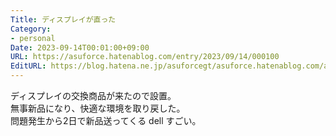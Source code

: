 ```yaml
---
Title: ディスプレイが直った
Category:
- personal
Date: 2023-09-14T00:01:00+09:00
URL: https://asuforce.hatenablog.com/entry/2023/09/14/000100
EditURL: https://blog.hatena.ne.jp/asuforcegt/asuforce.hatenablog.com/atom/entry/820878482967238297
---
```


ディスプレイの交換商品が来たので設置。  
無事新品になり、快適な環境を取り戻した。  
問題発生から2日で新品送ってくる dell すごい。
